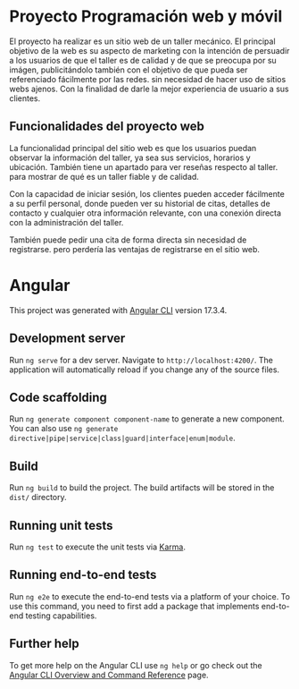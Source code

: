 # Proyecto Programación web y móvil
El proyecto ha realizar es un sitio web de un taller mecánico. El principal objetivo de la web es su aspecto de marketing con la intención de persuadir a los usuarios de que el taller es de calidad y de que se preocupa por su imágen, publicitándolo también con el objetivo de que pueda ser referenciado fácilmente por las redes. sin necesidad de hacer uso de sitios webs ajenos. Con la finalidad de darle la mejor experiencia de usuario a sus clientes.

## Funcionalidades del proyecto web
La funcionalidad principal del sitio web es que los usuarios puedan observar la información del taller, ya sea sus servicios, horarios y ubicación. También tiene un apartado para ver reseñas respecto al taller. para mostrar de qué es un taller fiable y de calidad.

Con la capacidad de iniciar sesión, los clientes pueden acceder fácilmente a su perfil personal, donde pueden ver su historial de citas, detalles de contacto y cualquier otra información relevante, con una conexión directa con la administración del taller.

También puede pedir una cita de forma directa sin necesidad de registrarse. pero perdería las ventajas de registrarse en el sitio web.




# Angular

This project was generated with [Angular CLI](https://github.com/angular/angular-cli) version 17.3.4.

## Development server

Run `ng serve` for a dev server. Navigate to `http://localhost:4200/`. The application will automatically reload if you change any of the source files.

## Code scaffolding

Run `ng generate component component-name` to generate a new component. You can also use `ng generate directive|pipe|service|class|guard|interface|enum|module`.

## Build

Run `ng build` to build the project. The build artifacts will be stored in the `dist/` directory.

## Running unit tests

Run `ng test` to execute the unit tests via [Karma](https://karma-runner.github.io).

## Running end-to-end tests

Run `ng e2e` to execute the end-to-end tests via a platform of your choice. To use this command, you need to first add a package that implements end-to-end testing capabilities.

## Further help

To get more help on the Angular CLI use `ng help` or go check out the [Angular CLI Overview and Command Reference](https://angular.io/cli) page.
